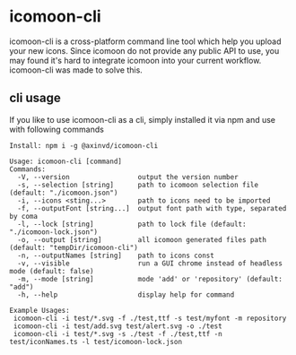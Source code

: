 # icomoon-cli

icomoon-cli is a cross-platform command line tool which help you upload your new icons.
Since icomoon do not provide any public API to use, you may found it's hard to integrate icomoon into your current workflow. icomoon-cli was made to solve this.

## cli usage

If you like to use icomoon-cli as a cli, simply installed it via npm and use with following commands

```shell
Install: npm i -g @axinvd/icomoon-cli

Usage: icomoon-cli [command]
Commands:
  -V, --version                 output the version number
  -s, --selection [string]      path to icomoon selection file (default: "./icomoon.json")
  -i, --icons <sting...>        path to icons need to be imported
  -f, --outputFont [string...]  output font path with type, separated by coma
  -l, --lock [string]           path to lock file (default: "./icomoon-lock.json")
  -o, --output [string]         all icomoon generated files path (default: "tempDir/icomoon-cli")
  -n, --outputNames [string]    path to icons const
  -v, --visible                 run a GUI chrome instead of headless mode (default: false)
  -m, --mode [string]           mode 'add' or 'repository' (default: "add")
  -h, --help                    display help for command

Example Usages:
 icomoon-cli -i test/*.svg -f ./test,ttf -s test/myfont -m repository
 icomoon-cli -i test/add.svg test/alert.svg -o ./test
 icomoon-cli -i test/*.svg -s ./test -f ./test,ttf -n test/iconNames.ts -l test/icomoon-lock.json
```
